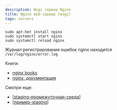 ```yaml
---
description: Wsgi сервер Nginx
title: Nginx веб-сервер (wsgi)
tags: servers
---
```

```shell
sudo apt-het install nginx
sudo systemctl start nginx
sudo systemctl reload nginx
```

Журнал регистрирования ошибок nginx находится `/var/log/nginx/error.log`

Книги:

- [nginx books](https://nginx.org/en/books.html)
- [nginx: документация](https://nginx.org/ru/docs/)

Смотри еще:

- [[staging-промежуточная-среда]]
- [[пример-staging]]

[//begin]: # "Autogenerated link references for markdown compatibility"
[staging-промежуточная-среда]: staging-%D0%BF%D1%80%D0%BE%D0%BC%D0%B5%D0%B6%D1%83%D1%82%D0%BE%D1%87%D0%BD%D0%B0%D1%8F-%D1%81%D1%80%D0%B5%D0%B4%D0%B0 "Промежуточная среда (staging)"
[пример-staging]: %D0%BF%D1%80%D0%B8%D0%BC%D0%B5%D1%80-staging "Пример промежуточного сервера"
[//end]: # "Autogenerated link references"